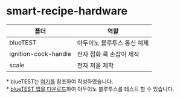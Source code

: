 # smart-recipe-hardware

|폴더|역할|
|---|---|
|blueTEST|아두이노 블루투스 통신 예제|
|ignition-cock-handle|전자 점화 콕 손잡이 제작|
|scale|전자 저울 제작|

\* blueTEST는 [여기를](https://bugwhale.tistory.com/11) 참조하여 작성하였습니다.   
\* [blueTEST 앱을 다운로드](blueTEST/app/release/app-release.apk)하여 아두이노 블루투스를 테스트 할 수 있습니다. 